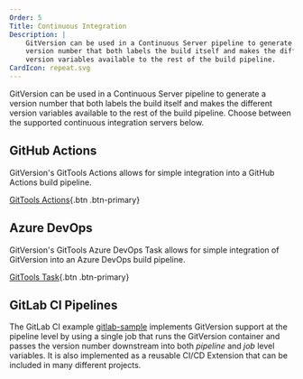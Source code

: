 ```yaml
---
Order: 5
Title: Continuous Integration
Description: |
    GitVersion can be used in a Continuous Server pipeline to generate a
    version number that both labels the build itself and makes the different
    version variables available to the rest of the build pipeline.
CardIcon: repeat.svg
---
```


GitVersion can be used in a Continuous Server pipeline to generate a version
number that both labels the build itself and makes the different version
variables available to the rest of the build pipeline. Choose between the
supported continuous integration servers below.

## GitHub Actions

GitVersion's GitTools Actions allows for simple integration into a GitHub
Actions build pipeline.

[GitTools Actions][gittools-actions]{.btn .btn-primary}

## Azure DevOps

GitVersion's GitTools Azure DevOps Task allows for simple integration of
GitVersion into an Azure DevOps build pipeline.

[GitTools Task][gittools-task]{.btn .btn-primary}

## GitLab CI Pipelines

The GitLab CI example [gitlab-sample][] implements GitVersion support at the pipeline level by using a single job that runs the GitVersion container and passes the version number downstream into both _pipeline_ and _job_ level variables. It is also implemented as a reusable CI/CD Extension that can be included in many different projects.

[gittools-actions]: https://github.com/marketplace/actions/gittools
[gittools-task]: https://marketplace.visualstudio.com/items?itemName=gittools.gittools
[gitlab-sample]: https://gitlab.com/guided-explorations/devops-patterns/utterly-automated-versioning/

